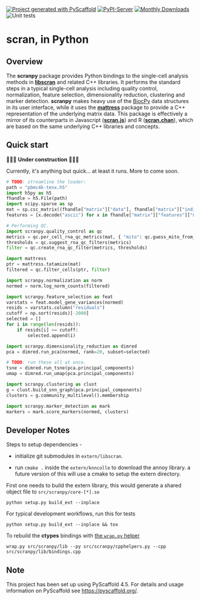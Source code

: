 <!-- These are examples of badges you might want to add to your README:
     please update the URLs accordingly

[![Built Status](https://api.cirrus-ci.com/github/<USER>/scranpy.svg?branch=main)](https://cirrus-ci.com/github/<USER>/scranpy)
[![ReadTheDocs](https://readthedocs.org/projects/scranpy/badge/?version=latest)](https://scranpy.readthedocs.io/en/stable/)
[![Coveralls](https://img.shields.io/coveralls/github/<USER>/scranpy/main.svg)](https://coveralls.io/r/<USER>/scranpy)
[![Conda-Forge](https://img.shields.io/conda/vn/conda-forge/scranpy.svg)](https://anaconda.org/conda-forge/scranpy)
[![Twitter](https://img.shields.io/twitter/url/http/shields.io.svg?style=social&label=Twitter)](https://twitter.com/scranpy)
-->

[![Project generated with PyScaffold](https://img.shields.io/badge/-PyScaffold-005CA0?logo=pyscaffold)](https://pyscaffold.org/)
[![PyPI-Server](https://img.shields.io/pypi/v/scranpy.svg)](https://pypi.org/project/scranpy/)
[![Monthly Downloads](https://pepy.tech/badge/scranpy/month)](https://pepy.tech/project/scranpy)
![Unit tests](https://github.com/BiocPy/scranpy/actions/workflows/pypi-test.yml/badge.svg)

# scran, in Python

## Overview

The **scranpy** package provides Python bindings to the single-cell analysis methods in [**libscran**](https://github.com/LTLA/libscran) and related C++ libraries.
It performs the standard steps in a typical single-cell analysis including quality control, normalization, feature selection, dimensionality reduction, clustering and marker detection.
**scranpy** makes heavy use of the [BiocPy](https://github.com/BiocPy) data structures in its user interface,
while it uses the [**mattress**](https://pypi.org/project/mattress) package to provide a C++ representation of the underlying matrix data.
This package is effectively a mirror of its counterparts in Javascript ([**scran.js**](https://npmjs.com/package/scran.js)) and R ([**scran.chan**](https://github.com/LTLA/scran.chan)),
which are based on the same underlying C++ libraries and concepts.

## Quick start

🚧🚧🚧 **Under construction** 🚧🚧🚧

Currently, it's anything but quick... at least it runs.
More to come soon.

```python
# TODO: streamline the loader:
path = "pbmc4k-tenx.h5"
import h5py as h5
fhandle = h5.File(path)
import scipy.sparse as sp
mat = sp.csc_matrix((fhandle["matrix"]["data"], fhandle["matrix"]["indices"], fhandle["matrix"]["indptr"]), fhandle["matrix"]["shape"])
features = [x.decode("ascii") for x in fhandle["matrix"]["features"]["name"]]

# Performing QC.
import scranpy.quality_control as qc
metrics = qc.per_cell_rna_qc_metrics(mat, { "mito": qc.guess_mito_from_symbols(features) })
thresholds = qc.suggest_rna_qc_filters(metrics)
filter = qc.create_rna_qc_filter(metrics, thresholds)

import mattress
ptr = mattress.tatamize(mat)
filtered = qc.filter_cells(ptr, filter)

import scranpy.normalization as norm
normed = norm.log_norm_counts(filtered)

import scranpy.feature_selection as feat
varstats = feat.model_gene_variances(normed)
resids = varstats.column("residuals")
cutoff = np.sort(resids)[-2000]
selected = []
for i in range(len(resids)):
    if resids[i] >= cutoff:
        selected.append(i)

import scranpy.dimensionality_reduction as dimred
pca = dimred.run_pca(normed, rank=20, subset=selected)

# TODO: run these all at once.
tsne = dimred.run_tsne(pca.principal_components)
umap = dimred.run_umap(pca.principal_components)

import scranpy.clustering as clust
g = clust.build_snn_graph(pca.principal_components)
clusters = g.community_multilevel().membership

import scranpy.marker_detection as mark
markers = mark.score_markers(normed, clusters)
```

## Developer Notes

Steps to setup dependencies - 

- initialize git submodules in `extern/libscran`.

- run `cmake .` inside the `extern/knncolle` to download the annoy library. a future version of this will use a cmake to setup the extern directory.

First one needs to build the extern library, this would generate a shared object file to `src/scranpy/core-[*].so`

```shell
python setup.py build_ext --inplace
```

For typical development workflows, run this for tests

```shell
python setup.py build_ext --inplace && tox
```

To rebuild the **ctypes** bindings with [the `wrap.py` helper](https://github.com/BiocPy/ctypes-wrapper)

```shell
wrap.py src/scranpy/lib --py src/scranpy/cpphelpers.py --cpp src/scranpy/lib/bindings.cpp
```

<!-- pyscaffold-notes -->

## Note

This project has been set up using PyScaffold 4.5. For details and usage
information on PyScaffold see https://pyscaffold.org/.
